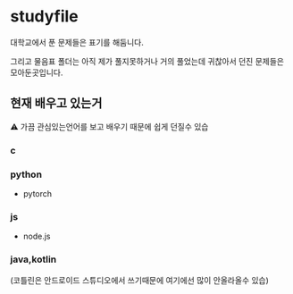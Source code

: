 # studyfile

대학교에서 푼 문제들은 표기를 해둠니다.

그리고 물음표 폴더는 아직 제가 풀지못하거나 거의 풀었는데 귀찮아서 던진 문제들은 모아둔곳입니다.

## 현재 배우고 있는거

⚠ 가끔 관심있는언어를 보고 배우기 때문에 쉽게 던질수 있습

### c

### python
 + pytorch

### js
 + node.js

### java,kotlin
(코틀린은 안드로이드 스튜디오에서 쓰기때문에 여기에선 많이 안올라올수 있습)

